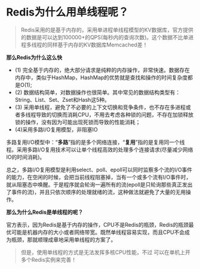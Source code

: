 # Redis为什么用单线程呢？

> Redis采用的是基于内存的，采用单进程单线程模型的KV数据库，官方提供的数据是可以达到100000+的QPS(每秒内的查询次数)。这个数据不比单进程多线程的同样基于内存的KV数据库Memcached差！



**那么Redis为什么这么快**

- (1) 完全基于内存的，绝大部分请求是纯粹的内存操作，非常快速。数据存在内存中，类似于HashMap，HashMap的优势就是查找和操作的时间复杂度都是O(1);
- (2) 数据结构简单，对数据操作也很简单。其中常见的数据结构类型有：String、List、Set、Zset和Hash这5种。
- (3) 采用单线程，避免了不必要的上下文切换和竞争条件，也不存在多进程或者多线程导致的切换而消耗CPU，不用去考虑各种锁的问题，不存在加锁释放锁的操作，没有因为可能出现死锁而导致的性能消耗；
- (4)采用多路I/O复用模型，非阻塞IO

多路复用I/O模型中：“**多路**”指的是多个网络连接，“**复用**”指的是复用同一个线程。采用多路I/O复用技术可以让单个线程高效的处理多个连接请求(尽量减少网络IO的时间消耗)。

总之，多路I/O复用模型是利用select、poll、epoll可以同时监察多个流的I/O事件的能力，在空闲的时候，会把当前线程阻塞掉，当有一个或多个流有I/O事件时，就从阻塞态中唤醒。于是程序就会轮询一遍所有的流(epoll是只轮询那些真正发出了事件的流)，并且只依次顺序的处理就绪的流，这种做法就避免了大量的无用操作。

**那么为什么Redis是单线程的呢？**

官方表示，因为Redis是基于内存的操作，CPU不是Redis的瓶颈，Redis的瓶颈最优可能是机器内存的大小或者网络带宽。既然单线程容易实现，而且CPU不会成为瓶颈，那就顺理成章地采用单线程的方案了。

> 但是，使用单线程的方式是无法发挥多核CPU性能，不过 可以在单机上开多个Redis实例来完善！
